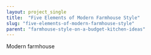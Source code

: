 ```yaml
---
layout: project_single
title:  "Five Elements of Modern Farmhouse Style"
slug: "five-elements-of-modern-farmhouse-style"
parent: "farmhouse-style-on-a-budget-kitchen-ideas"
---
```

Modern farmhouse